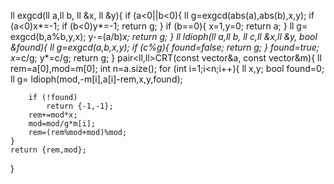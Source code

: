 ll exgcd(ll a,ll b, ll  &x, ll &y){
    if (a<0||b<0){
        ll g=exgcd(abs(a),abs(b),x,y);
        if (a<0)x*=-1;
        if (b<0)y*=-1;
        return g;
    }
    if (b==0){
        x=1,y=0;
        return a;
    }
    ll g= exgcd(b,a%b,y,x);
    y-=(a/b)*x;
    return g;
}
ll ldioph(ll a,ll b, ll c,ll &x,ll &y, bool &found){
    ll g=exgcd(a,b,x,y);
    if (c%g){
        found=false;
        return g;
    }
    found=true;
    x*=c/g;
    y*=c/g;
    return g;
}
pair<ll,ll>CRT(const vector<ll>&a, const vector<ll>&m){
    ll rem=a[0],mod=m[0];
    int n=a.size();
    for (int i=1;i<n;i++){
        ll x,y;
        bool found=0;
        ll g= ldioph(mod,-m[i],a[i]-rem,x,y,found);

        if (!found)
            return {-1,-1};
        rem+=mod*x;
        mod=mod/g*m[i];
        rem=(rem%mod+mod)%mod;
    }
    return {rem,mod};

}